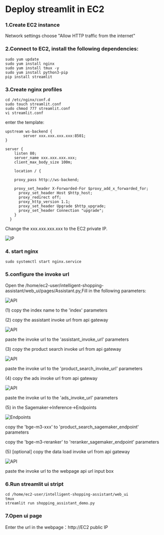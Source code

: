 # Deploy streamlit in EC2

### 1.Create EC2 instance

Network settings choose "Allow HTTP traffic from the internet"

### 2.Connect to EC2, install the following dependencies:

```
sudo yum update
sudo yum install nginx
sudo yum install tmux -y
sudo yum install python3-pip
pip install streamlit
```

### 3.Create nginx profiles

```
cd /etc/nginx/conf.d
sudo touch streamlit.conf
sudo chmod 777 streamlit.conf
vi streamlit.conf
```

enter the template:

```
upstream ws-backend {
        server xxx.xxx.xxx.xxx:8501;
}

server {
    listen 80;
    server_name xxx.xxx.xxx.xxx;
    client_max_body_size 100m;

    location / {
            
    proxy_pass http://ws-backend;

    proxy_set_header X-Forwarded-For $proxy_add_x_forwarded_for;
      proxy_set_header Host $http_host;
      proxy_redirect off;
      proxy_http_version 1.1;
      proxy_set_header Upgrade $http_upgrade;
      proxy_set_header Connection "upgrade";
    }
  }
```

Change the xxx.xxx.xxx.xxx to the EC2 private IP.

![IP](../assets/ip.png)

### 4. start nginx

```
sudo systemctl start nginx.service
```


### 5.configure the invoke url

Open the /home/ec2-user/intelligent-shopping-assistant/web_ui/pages/Assistant.py,Fill in the following parameters:

![API](../assets/configurations.png)

(1) copy the index name to the 'index' parameters

(2) copy the assistant invoke url from api gateway

![API](../assets/assistant.png)

paste the invoke url to the 'assistant_invoke_url' parameters

(3) copy the product search invoke url from api gateway

![API](../assets/product-search.png)

paste the invoke url to the 'product_search_invoke_url' parameters

(4) copy the ads invoke url from api gateway

![API](../assets/ads.png)

paste the invoke url to the 'ads_invoke_url' parameters

(5) in the Sagemaker->Inference->Endpoints

![Endpoints](../assets/endpoints.png)

copy the 'bge-m3-xxx' to 'product_search_sagemaker_endpoint' parameters

copy the 'bge-m3-reranker' to 'reranker_sagemaker_endpoint' parameters

(5) [optional] copy the data load invoke url from api gateway

![API](../assets/data-load.png)

paste the invoke url to the webpage api url input box


### 6.Run streamlit ui stript

```
cd /home/ec2-user/intelligent-shopping-assistant/web_ui
tmux
streamlit run shopping_assistant_demo.py
```

### 7.Open ui page

Enter the url in the webpage：http://EC2 public IP